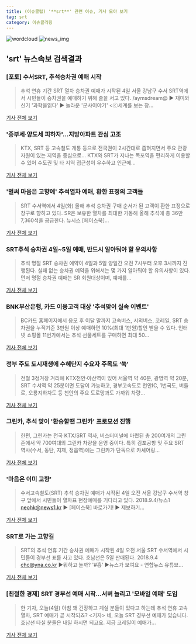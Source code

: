 ```yaml
---
title: (이슈클립) '**srt**' 관련 이슈, 기사 모아 보기
tag: srt
category: 이슈클리핑
---
```

![wordcloud](https://s3.ap-northeast-2.amazonaws.com/lyrics101-wordcloud/2018-09-04-1536031569.png)
![news_img](https://user-images.githubusercontent.com/42597476/44507050-1206f400-a6e4-11e8-8d98-7ffbfebb353f.png)
## **'**srt**'** 뉴스속보 검색결과
### [포토] 수서SRT, 추석승차권 예매 시작

>추석 연휴 기간 SRT 열차 승차권 예매가 시작된 4일 서울 강남구 수서 SRT역에서 시민들이 승차권을 예매하기 위해 줄을 서고 있다. /aymsdream@ ▶ 재미와 신기 '과학을읽다' ▶ 놀라운 '군사이야기' <ⓒ세계를 보는 창...

<a href="http://view.asiae.co.kr/news/view.htm?idxno=2018090411523920383" target="_blank">기사 전체 보기</a>

### '종부세·양도세 피하자'…지방아파트 관심 고조

>KTX, SRT 등 고속철도 개통 등으로 전국권이 2시간대로 좁혀지면서 주요 관광자원이 있는 지역을 중심으로... KTX와 SRT가 지나는 목포역을 편리하게 이용할 수 있어 수도권 및 타 지역 접근성이 우수하고 인근에...

<a href="http://www.newsis.com/view/?id=NISX20180904_0000408667&cID=13001&pID=13000" target="_blank">기사 전체 보기</a>

### '벌써 마음은 고향에' 추석열차 예매, 환한 표정의 고객들

>SRT 수서역에서 4일(화) 올해 추석 승차권 구매 순서가 된 고객이 환한 표정으로 창구로 향하고 있다. SR은 보유한 열차를 최대한 가동해 올해 추석에 총 36만7,360석을 공급한다. 뉴시스 [페이스북]...

<a href="http://news.kmib.co.kr/article/view.asp?arcid=0012655252&code=61121111&cp=nv" target="_blank">기사 전체 보기</a>

### SRT추석 승차권 4일~5일 예매, 반드시 알아둬야 할 유의사항

>추석 명절 SRT 승차권 예약이 4일과 5일 양일간 오전 7시부터 오후 3시까지 진행된다. 실패 없는 승차권 예약을 위해서는 몇 가지 알아둬야 할 유의사항이 있다. 먼저 명절 승차권 예매는 SR 회원대상이며, 예매를...

<a href="http://news20.busan.com/controller/newsController.jsp?newsId=20180904000009" target="_blank">기사 전체 보기</a>

### BNK부산은행, 카드 이용고객 대상 '추석맞이 실속 이벤트'

>BC카드 홈페이지에서 응모 후 이달 말까지 고속버스, 시외버스, 코레일, SRT 승차권을 누적기준 3만원 이상 예매하면 10%(최대 1만원)할인 받을 수 있다. 인터넷 쇼핑몰 11번가에서는 추석 선물세트를 구매하면 최대 50...

<a href="http://www.fnnews.com/news/201809040905365844" target="_blank">기사 전체 보기</a>

### 정부 주도 도시재생에 수혜단지 수요자 주목도 ‘쑥’

>전철 3정거장 거리에 KTX천안·아산역이 있어 서울역 약 40분, 광명역 약 20분, SRT 수서역 약 25분이면 도달이 가능하고, 경부고속도로 천안IC, 1번국도, 버들로, 오룡지하차도 등 천안의 주요 도로망과도 가까워 차량...

<a href="http://moneys.mt.co.kr/news/mwView.php?no=2018090409548097589" target="_blank">기사 전체 보기</a>

### 그린카, 추석 맞이 '환승할땐 그린카' 프로모션 진행

>한편, 그린카는 전국 KTX/SRT 역사, 버스터미널에 마련된 총 200여개의 그린존에서 약 700여대의 그린카 차량을 운영 중이다. 특히 김포공항 및 주요 SRT 역사(수서, 동탄, 지제, 정읍역)에는 그린카가 단독으로 카셰어링...

<a href="http://sports.chosun.com/news/ntype.htm?id=201809050100030280002224&servicedate=20180904" target="_blank">기사 전체 보기</a>

### '마음은 이미 고향'

>수서고속철도(SRT) 추석 승차권 예매가 시작된 4일 오전 서울 강남구 수서역 창구 앞에서 시민들이 열차표 현장예매를 기다리고 있다. 2018.9.4/뉴스1 neohk@news1.kr ▶ [페이스북] 바로가기! ▶ 제보하기...

<a href="http://news1.kr/photos/view/?3284373" target="_blank">기사 전체 보기</a>

### SRT로 가는 고향길

>SRT의 추석 연휴 기간 승차권 예매가 시작된 4일 오전 서울 SRT 수서역에서 시민들이 경부선 표를 사고 있다. 호남선은 5일 판매된다. 2018.9.4 chc@yna.co.kr ▶뭐하고 놀까? '#흥' ▶뉴스가 보여요 - 연합뉴스 유튜브...

<a href="http://app.yonhapnews.co.kr/YNA/Basic/SNS/r.aspx?c=PYH20180904033600013&did=1196m" target="_blank">기사 전체 보기</a>

### [친절한 경제] SRT 경부선 예매 시작…서버 늘리고 '모바일 예매' 도입

>한 기자, 오늘(4일) 아침 꽤 긴장하고 계실 분들이 있다고 하는데 추석 연휴 고속열차, SRT 예매가 곧 시작되죠? <기자> 네, 오늘 SRT 경부선 예매가 있습니다. 호남선 타실 분들은 내일 하시면 되고요. 지금 코레일이 예매가...

<a href="https://news.sbs.co.kr/news/endPage.do?news_id=N1004919135&plink=ORI&cooper=NAVER" target="_blank">기사 전체 보기</a>


